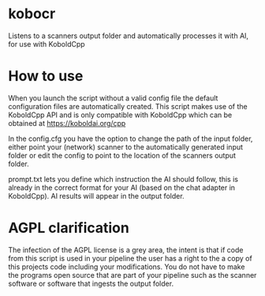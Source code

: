 # kobocr
Listens to a scanners output folder and automatically processes it with AI, for use with KoboldCpp

# How to use
When you launch the script without a valid config file the default configuration files are automatically created.
This script makes use of the KoboldCpp API and is only compatible with KoboldCpp which can be obtained at https://koboldai.org/cpp

In the config.cfg you have the option to change the path of the input folder, either point your (network) scanner to the automatically generated input folder or edit the config to point to the location of the scanners output folder.

prompt.txt lets you define which instruction the AI should follow, this is already in the correct format for your AI (based on the chat adapter in KoboldCpp).
AI results will appear in the output folder.

# AGPL clarification
The infection of the AGPL license is a grey area, the intent is that if code from this script is used in your pipeline the user has a right to the a copy of this projects code including your modifications.
You do not have to make the programs open source that are part of your pipeline such as the scanner software or software that ingests the output folder.
